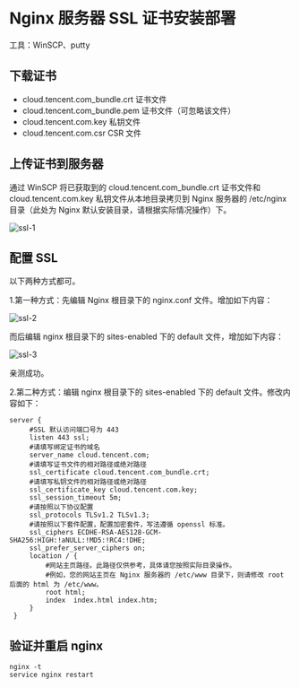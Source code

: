 # Nginx 服务器 SSL 证书安装部署

工具：WinSCP、putty

## 下载证书

- cloud.tencent.com_bundle.crt 证书文件
- cloud.tencent.com_bundle.pem 证书文件（可忽略该文件）
- cloud.tencent.com.key 私钥文件
- cloud.tencent.com.csr CSR 文件

## 上传证书到服务器

通过 WinSCP 将已获取到的 cloud.tencent.com_bundle.crt 证书文件和 cloud.tencent.com.key 私钥文件从本地目录拷贝到 Nginx 服务器的 /etc/nginx 目录（此处为 Nginx 默认安装目录，请根据实际情况操作）下。

![ssl-1](https://zhang.beer/static/images/ssl-1.png)

## 配置 SSL

以下两种方式都可。

1.第一种方式：先编辑 Nginx 根目录下的 nginx.conf 文件。增加如下内容：

![ssl-2](https://zhang.beer/static/images/ssl-2.png)

而后编辑 nginx 根目录下的 sites-enabled 下的 default 文件，增加如下内容：

![ssl-3](https://zhang.beer/static/images/ssl-3.png)

亲测成功。

2.第二种方式：编辑 nginx 根目录下的 sites-enabled 下的 default 文件。修改内容如下：

```
server {
     #SSL 默认访问端口号为 443
     listen 443 ssl;
     #请填写绑定证书的域名
     server_name cloud.tencent.com;
     #请填写证书文件的相对路径或绝对路径
     ssl_certificate cloud.tencent.com_bundle.crt;
     #请填写私钥文件的相对路径或绝对路径
     ssl_certificate_key cloud.tencent.com.key;
     ssl_session_timeout 5m;
     #请按照以下协议配置
     ssl_protocols TLSv1.2 TLSv1.3;
     #请按照以下套件配置，配置加密套件，写法遵循 openssl 标准。
     ssl_ciphers ECDHE-RSA-AES128-GCM-SHA256:HIGH:!aNULL:!MD5:!RC4:!DHE;
     ssl_prefer_server_ciphers on;
     location / {
         #网站主页路径。此路径仅供参考，具体请您按照实际目录操作。
         #例如，您的网站主页在 Nginx 服务器的 /etc/www 目录下，则请修改 root 后面的 html 为 /etc/www。
         root html;
         index  index.html index.htm;
     }
 }
```

## 验证并重启 nginx

```
nginx -t
service nginx restart
```
